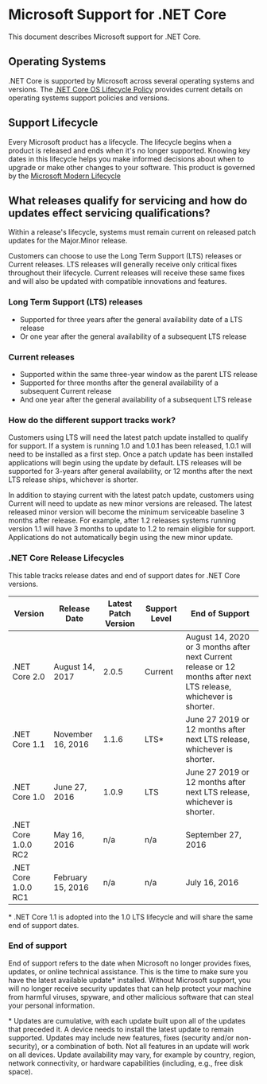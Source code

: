 # Microsoft Support for .NET Core

This document describes Microsoft support for .NET Core.

## Operating Systems

.NET Core is supported by Microsoft across several operating systems and versions. The [.NET Core OS Lifecycle Policy](https://github.com/dotnet/core/blob/master/os-lifecycle-policy.md) provides current details on operating systems support policies and versions.

## Support Lifecycle

Every Microsoft product has a lifecycle. The lifecycle begins when a product is released and ends when it's no longer supported. Knowing key dates in this lifecycle helps you make informed decisions about when to upgrade or make other changes to your software. This product is governed by the [Microsoft Modern Lifecycle](https://support.microsoft.com/en-us/help/30881/modern-lifecycle-policy)

## What releases qualify for servicing and how do updates effect servicing qualifications?

Within a release's lifecycle, systems must remain current on released patch updates for the Major.Minor release.

Customers can choose to use the Long Term Support (LTS) releases or Current releases. LTS releases will generally receive only critical fixes throughout their lifecycle. Current releases will receive these same fixes and will also be updated with compatible innovations and features.

### Long Term Support (LTS) releases

* Supported for three years after the general availability date of a LTS release
* Or one year after the general availability of a subsequent LTS release

### Current releases

* Supported within the same three-year window as the parent LTS release
* Supported for three months after the general availability of a subsequent Current release
* And one year after the general availability of a subsequent LTS release

### How do the different support tracks work?

Customers using LTS will need the latest patch update installed to qualify for support. If a system is running 1.0 and 1.0.1 has been released, 1.0.1 will need to be installed as a first step. Once a patch update has been installed applications will begin using the update by default. LTS releases will be supported for 3-years after general availability, or 12 months after the next LTS release ships, whichever is shorter.

In addition to staying current with the latest patch update, customers using Current will need to update as new minor versions are released. The latest released minor version will become the minimum serviceable baseline 3 months after release. For example, after 1.2 releases systems running version 1.1 will have 3 months to update to 1.2 to remain eligible for support. Applications do not automatically begin using the new minor update.

### .NET Core Release Lifecycles

This table tracks release dates and end of support dates for .NET Core versions.

|  Version  |  Release Date  | Latest Patch Version | Support Level | End of Support |
| -- | -- | -- | -- | -- |
| .NET Core 2.0 | August 14, 2017 | 2.0.5 | Current | August 14, 2020 or 3 months after next Current release or 12 months after next LTS release, whichever is shorter. |
| .NET Core 1.1 | November 16, 2016 | 1.1.6 | LTS\* | June 27 2019 or 12 months after next LTS release, whichever is shorter. |
| .NET Core 1.0 | June 27, 2016 | 1.0.9 | LTS | June 27 2019 or 12 months after next LTS release, whichever is shorter. |
| .NET Core 1.0.0 RC2 | May 16, 2016 | n/a | n/a | September 27, 2016 |
| .NET Core 1.0.0 RC1 | February 15, 2016 | n/a | n/a | July 16, 2016 |

\* .NET Core 1.1 is adopted into the 1.0 LTS lifecycle and will share the same end of support dates.

### End of support

End of support refers to the date when Microsoft no longer provides fixes, updates, or online technical assistance. This is the time to make sure you have the latest available update\* installed. Without Microsoft support, you will no longer receive security updates that can help protect your machine from harmful viruses, spyware, and other malicious software that can steal your personal information.

\* Updates are cumulative, with each update built upon all of the updates that preceded it. A device needs to install the latest update to remain supported. Updates may include new features, fixes (security and/or non-security), or a combination of both. Not all features in an update will work on all devices. Update availability may vary, for example by country, region, network connectivity, or hardware capabilities (including, e.g., free disk space).
